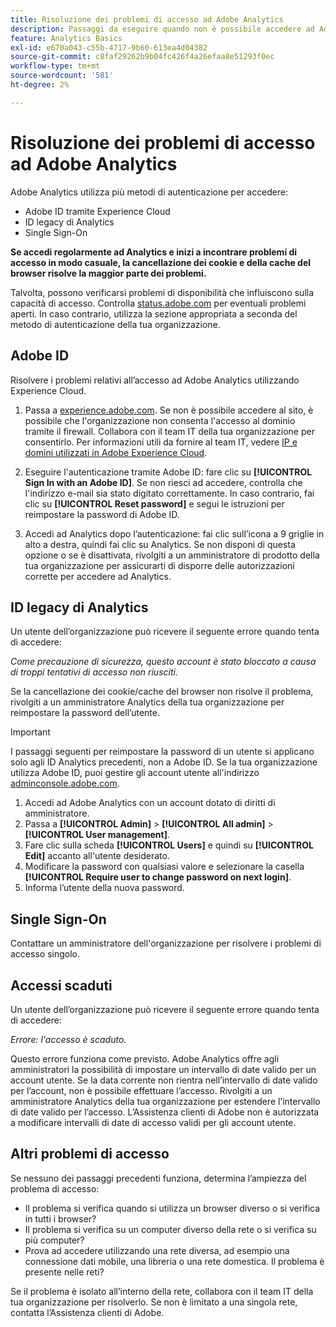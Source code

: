 ```yaml
---
title: Risoluzione dei problemi di accesso ad Adobe Analytics
description: Passaggi da eseguire quando non è possibile accedere ad Adobe Analytics.
feature: Analytics Basics
exl-id: e670a043-c55b-4717-9b60-613ea4d04382
source-git-commit: c8faf29262b9b04fc426f4a26efaa8e51293f0ec
workflow-type: tm+mt
source-wordcount: '581'
ht-degree: 2%

---
```


# Risoluzione dei problemi di accesso ad Adobe Analytics

Adobe Analytics utilizza più metodi di autenticazione per accedere:

* Adobe ID tramite Experience Cloud
* ID legacy di Analytics
* Single Sign-On

**Se accedi regolarmente ad Analytics e inizi a incontrare problemi di accesso in modo casuale, la cancellazione dei cookie e della cache del browser risolve la maggior parte dei problemi.**

Talvolta, possono verificarsi problemi di disponibilità che influiscono sulla capacità di accesso. Controlla [status.adobe.com](https://status.adobe.com/it) per eventuali problemi aperti. In caso contrario, utilizza la sezione appropriata a seconda del metodo di autenticazione della tua organizzazione.

## Adobe ID

Risolvere i problemi relativi all’accesso ad Adobe Analytics utilizzando Experience Cloud.

1. Passa a [experience.adobe.com](https://experience.adobe.com). Se non è possibile accedere al sito, è possibile che l&#39;organizzazione non consenta l&#39;accesso al dominio tramite il firewall. Collabora con il team IT della tua organizzazione per consentirlo. Per informazioni utili da fornire al team IT, vedere [IP e domini utilizzati in Adobe Experience Cloud](https://helpx.adobe.com/it/analytics/kb/adobe-ip-addresses.html).

2. Eseguire l&#39;autenticazione tramite Adobe ID: fare clic su **[!UICONTROL Sign In with an Adobe ID]**. Se non riesci ad accedere, controlla che l&#39;indirizzo e-mail sia stato digitato correttamente. In caso contrario, fai clic su **[!UICONTROL Reset password]** e segui le istruzioni per reimpostare la password di Adobe ID.

3. Accedi ad Analytics dopo l’autenticazione: fai clic sull’icona a 9 griglie in alto a destra, quindi fai clic su Analytics. Se non disponi di questa opzione o se è disattivata, rivolgiti a un amministratore di prodotto della tua organizzazione per assicurarti di disporre delle autorizzazioni corrette per accedere ad Analytics.

## ID legacy di Analytics

Un utente dell’organizzazione può ricevere il seguente errore quando tenta di accedere:

*Come precauzione di sicurezza, questo account è stato bloccato a causa di troppi tentativi di accesso non riusciti.*

Se la cancellazione dei cookie/cache del browser non risolve il problema, rivolgiti a un amministratore Analytics della tua organizzazione per reimpostare la password dell’utente.

>[!IMPORTANT]
>
>I passaggi seguenti per reimpostare la password di un utente si applicano solo agli ID Analytics precedenti, non a Adobe ID. Se la tua organizzazione utilizza Adobe ID, puoi gestire gli account utente all&#39;indirizzo [adminconsole.adobe.com](https://adminconsole.adobe.com).

1. Accedi ad Adobe Analytics con un account dotato di diritti di amministratore.
2. Passa a **[!UICONTROL Admin]** > **[!UICONTROL All admin]** > **[!UICONTROL User management]**.
3. Fare clic sulla scheda **[!UICONTROL Users]** e quindi su **[!UICONTROL Edit]** accanto all&#39;utente desiderato.
4. Modificare la password con qualsiasi valore e selezionare la casella **[!UICONTROL Require user to change password on next login]**.
5. Informa l’utente della nuova password.

## Single Sign-On

Contattare un amministratore dell&#39;organizzazione per risolvere i problemi di accesso singolo.

## Accessi scaduti

Un utente dell’organizzazione può ricevere il seguente errore quando tenta di accedere:

*Errore: l&#39;accesso è scaduto.*

Questo errore funziona come previsto. Adobe Analytics offre agli amministratori la possibilità di impostare un intervallo di date valido per un account utente. Se la data corrente non rientra nell’intervallo di date valido per l’account, non è possibile effettuare l’accesso. Rivolgiti a un amministratore Analytics della tua organizzazione per estendere l’intervallo di date valido per l’accesso. L’Assistenza clienti di Adobe non è autorizzata a modificare intervalli di date di accesso validi per gli account utente.

## Altri problemi di accesso

Se nessuno dei passaggi precedenti funziona, determina l’ampiezza del problema di accesso:

* Il problema si verifica quando si utilizza un browser diverso o si verifica in tutti i browser?
* Il problema si verifica su un computer diverso della rete o si verifica su più computer?
* Prova ad accedere utilizzando una rete diversa, ad esempio una connessione dati mobile, una libreria o una rete domestica. Il problema è presente nelle reti?

Se il problema è isolato all’interno della rete, collabora con il team IT della tua organizzazione per risolverlo. Se non è limitato a una singola rete, contatta l’Assistenza clienti di Adobe.
